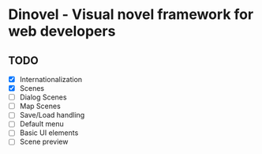 # Dinovel - Visual novel framework for web developers

## TODO

- [x] Internationalization
- [x] Scenes
- [ ] Dialog Scenes
- [ ] Map Scenes
- [ ] Save/Load handling
- [ ] Default menu
- [ ] Basic UI elements
- [ ] Scene preview
